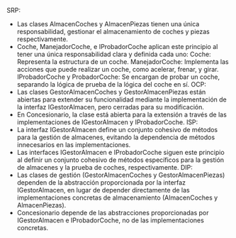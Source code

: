 SRP: 
  -  Las clases AlmacenCoches y AlmacenPiezas tienen una única responsabilidad, gestionar el almacenamiento de coches y piezas respectivamente.
  -  Coche, ManejadorCoche, e IProbadorCoche aplican este principio al tener una única responsabilidad clara y definida cada uno:
      Coche: Representa la estructura de un coche.
      ManejadorCoche: Implementa las acciones que puede realizar un coche, como acelerar, frenar, y girar.
      IProbadorCoche y ProbadorCoche: Se encargan de probar un coche, separando la lógica de prueba de la lógica del coche en sí.
OCP:
  -  Las clases GestorAlmacenCoches y GestorAlmacenPiezas están abiertas para extender su funcionalidad mediante la implementación de la interfaz IGestorAlmacen, pero cerradas para su modificación.
  -  En Concesionario, la clase está abierta para la extensión a través de las implementaciones de IGestorAlmacen y IProbadorCoche.
ISP:
  -  La interfaz IGestorAlmacen define un conjunto cohesivo de métodos para la gestión de almacenes, evitando la dependencia de métodos innecesarios en las implementaciones.
  -  Las interfaces IGestorAlmacen e IProbadorCoche siguen este principio al definir un conjunto cohesivo de métodos específicos para la gestión de almacenes y la prueba de coches, respectivamente.
DIP:
  -  Las clases de gestión (GestorAlmacenCoches y GestorAlmacenPiezas) dependen de la abstracción proporcionada por la interfaz IGestorAlmacen, en lugar de depender directamente de las implementaciones concretas de almacenamiento (AlmacenCoches y AlmacenPiezas).
  -  Concesionario depende de las abstracciones proporcionadas por IGestorAlmacen e IProbadorCoche, no de las implementaciones concretas. 
